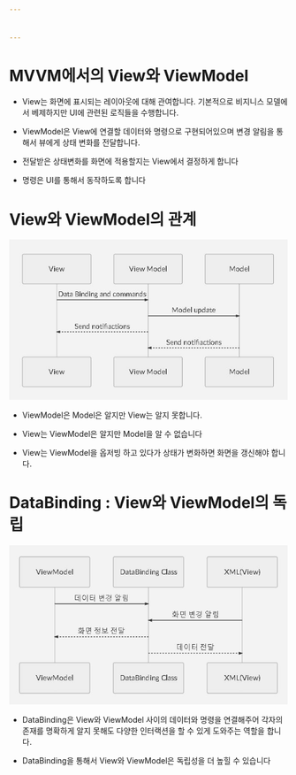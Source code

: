 ```yaml
---


---
```


<h1 id="mvvm에서의-view와-viewmodel">MVVM에서의 View와 ViewModel</h1>
<ul>
<li>
<p>View는 화면에 표시되는 레이아웃에 대해 관여합니다. 기본적으로 비지니스 모델에서 베제하지만 UI에 관련된 로직들을 수행합니다.</p>
</li>
<li>
<p>ViewModel은 View에 연결할 데이터와 명령으로 구현되어있으며 변경 알림을 통해서 뷰에게 상태 변화를 전달합니다.</p>
</li>
<li>
<p>전달받은 상태변화를 화면에 적용할지는 View에서 결정하게 합니다</p>
</li>
<li>
<p>명령은 UI를 통해서 동작하도록 합니다</p>
</li>
</ul>
<h1 id="view와-viewmodel의-관계">View와 ViewModel의 관계</h1>
<p><img src="https://github.com/sonAJin1/sonAJin1.github.io/blob/master/assets/img/2019_03_01_mvvm_01.JPG" alt="enter image description here"></p>
<ul>
<li>
<p>ViewModel은 Model은 알지만 View는 알지 못합니다.</p>
</li>
<li>
<p>View는 ViewModel은 알지만 Model을 알 수 없습니다</p>
</li>
<li>
<p>View는 ViewModel을 옵저빙 하고 있다가 상태가 변화하면 화면을 갱신해야 합니다.</p>
</li>
</ul>
<h1 id="databinding--view와-viewmodel의-독립">DataBinding : View와 ViewModel의 독립</h1>
<p><img src="https://github.com/sonAJin1/sonAJin1.github.io/blob/master/assets/img/2019_03_01_mvvm_02.JPG" alt="enter image description here"></p>
<ul>
<li>
<p>DataBinding은 View와 ViewModel 사이의 데이터와 명령을 연결해주어 각자의 존재를 명확하게 알지 못해도 다양한 인터랙션을 할 수 있게 도와주는 역할을 합니다.</p>
</li>
<li>
<p>DataBinding을 통해서 View와 ViewModel은 독립성을 더 높힐 수 있습니다</p>
</li>
</ul>

